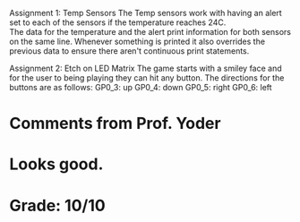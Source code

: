 Assignment 1: Temp Sensors
The Temp sensors work with having an alert set to each of the sensors if 
the temperature reaches 24C.  
The data for the temperature and the alert print information for both sensors on the same line.
Whenever something is printed it also overrides the previous data to ensure there aren't continuous 
print statements.

Assignment 2: Etch on LED Matrix
The game starts with a smiley face and for the user to being playing they can hit any button.
The directions for the buttons are as follows:
GP0_3: up
GP0_4: down
GP0_5: right
GP0_6: left 

# Comments from Prof. Yoder
# Looks good. 
# Grade:  10/10